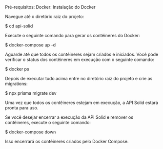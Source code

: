 
Pré-requisitos:
Docker: Instalação do Docker

Navegue até o diretório raiz do projeto:

$ cd api-solid
      
Execute o seguinte comando para gerar os contêineres do Docker:

$ docker-compose up -d

Aguarde até que todos os contêineres sejam criados e iniciados. Você pode verificar o status dos contêineres em execução com o seguinte comando:

$ docker ps

Depois de executar tudo acima entre no diretório raiz do projeto e crie as migrations:

$ npx prisma migrate dev

Uma vez que todos os contêineres estejam em execução, a API Solid estará pronta para uso.

Se você desejar encerrar a execução da API Solid e remover os contêineres, execute o seguinte comando:

$ docker-compose down

Isso encerrará os contêineres criados pelo Docker Compose.
